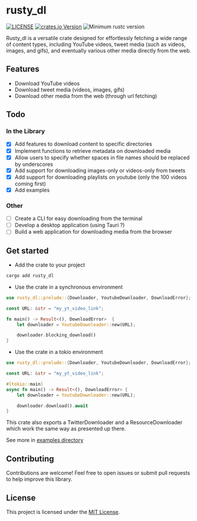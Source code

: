 # rusty_dl

[![LICENSE](https://img.shields.io/badge/license-MIT-blue.svg)](LICENSE)
[![crates.io Version](https://img.shields.io/crates/v/rusty_dl.svg)](https://crates.io/crates/rusty_dl)
![Minimum rustc version](https://img.shields.io/badge/rustc-1.70.0+-lightgray.svg)

Rusty_dl is a versatile crate designed for effortlessly fetching a wide range of content types, including YouTube videos, tweet media (such as videos, images, and gifs), and eventually various other media directly from the web.

## Features

- Download YouTube videos
- Download tweet media (videos, images, gifs)
- Download other media from the web (through url fetching)

## Todo

### In the Library

- [x] Add features to download content to specific directories
- [x] Implement functions to retrieve metadata on downloaded media
- [x] Allow users to specify whether spaces in file names should be replaced by underscores
- [x] Add support for downloading images-only or videos-only from tweets
- [x] Add support for downloading playlists on youtube (only the 100 videos coming first)
- [x] Add examples

### Other

- [ ] Create a CLI for easy downloading from the terminal
- [ ] Develop a desktop application (using Tauri ?)
- [ ] Build a web application for downloading media from the browser

## Get started

- Add the crate to your project

```bash
cargo add rusty_dl
```

- Use the crate in a synchronous environment

```rust
use rusty_dl::prelude::{Downloader, YoutubeDownloader, DownloadError};

const URL: &str = "my_yt_video_link";

fn main() -> Result<(), DownloadError>  {
    let downloader = YoutubeDownloader::new(URL);

    downloader.blocking_download()
}
```

- Use the crate in a tokio environment

```rust
use rusty_dl::prelude::{Downloader, YoutubeDownloader, DownloadError};

const URL: &str = "my_yt_video_link";

#[tokio::main]
async fn main() -> Result<(), DownloadError> {
    let downloader = YoutubeDownloader::new(URL);

    downloader.download().await
}
```

This crate also exports a TwitterDownloader and a ResourceDownloader which work the same way as presented up there.

See more in [examples directory](/examples/)

## Contributing

Contributions are welcome! Feel free to open issues or submit pull requests to help improve this library.

## License

This project is licensed under the [MIT License](./LICENSE).
